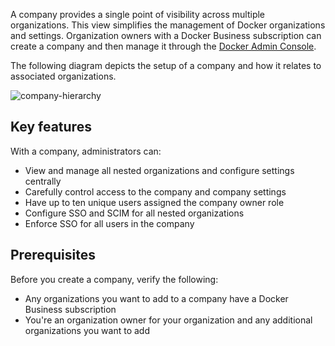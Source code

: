 A company provides a single point of visibility across multiple organizations. This view simplifies the management of Docker organizations and settings. Organization owners with a Docker Business subscription can create a company and then manage it through the [Docker Admin Console](https://app.docker.com/admin).

The following diagram depicts the setup of a company and how it relates to associated organizations.

![company-hierarchy](/admin/images/docker-admin-structure.webp)

## Key features

With a company, administrators can:

- View and manage all nested organizations and configure settings centrally
- Carefully control access to the company and company settings
- Have up to ten unique users assigned the company owner role
- Configure SSO and SCIM for all nested organizations
- Enforce SSO for all users in the company

## Prerequisites

Before you create a company, verify the following:

- Any organizations you want to add to a company have a Docker Business subscription
- You're an organization owner for your organization and any additional organizations you want to add

